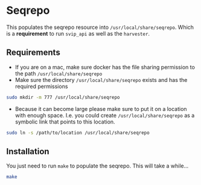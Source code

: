 # Seqrepo

This populates the seqrepo resource into `/usr/local/share/seqrepo`. Which is a **requirement** to run `svip_api` as well as the `harvester`.

## Requirements

- If you are on a mac, make sure docker has the file sharing permission to the path `/usr/local/share/seqrepo`
- Make sure the directory `/usr/local/share/seqrepo` exists and has the required permissions

```bash
sudo mkdir -m 777 /usr/local/share/seqrepo 
```

- Because it can become large please make sure to put it on a location with enough space. I.e. you could create `/usr/local/share/seqrepo` as a symbolic link that points to this location.

```bash
sudo ln -s /path/to/location /usr/local/share/seqrepo
```

## Installation 

You just need to run `make` to populate the seqrepo. This will take a while...

```bash
make
```
